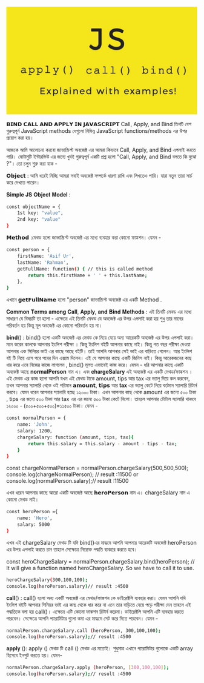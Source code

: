 
![App Screenshot](./applybindcall.jpg)

𝗕𝗜𝗡𝗗 𝗖𝗔𝗟𝗟 𝗔𝗡𝗗 𝗔𝗣𝗣𝗟𝗬 𝗜𝗡 𝗝𝗔𝗩𝗔𝗦𝗖𝗥𝗜𝗣𝗧
Call, Apply, and Bind তিনটি বেশ গুরুত্বপূর্ন  JavaScript methods যেগুলো বিভিন্ন  JavaScript functions/methods  এর উপর প্রয়োগ করা হয়। 

আজকে আমি আলোচনা করবো জাভাস্ক্রিপ্ট অবজেক্ট এর আমরা কিভাবে Call, Apply, and Bind এপলাই করতে পারি। মোটামুটি ইন্টারভিউ এর জন্যে খুবই গুরুত্বপূর্ন  একটি প্রশ্ন হলো "Call, Apply, and Bind বলতে  কি বুঝো ?"। তো চলুন শুরু করা যাক -

𝗢𝗯𝗷𝗲𝗰𝘁 : আমি ধরেই নিচ্ছি আমরা সবাই অবজেক্ট সম্পর্কে ধারণা রাখি এবং লিখতেও পারি। যারা নতুন তারা সার্চ করে দেখতে পারেন। 

𝐒𝐢𝐦𝐩𝐥𝐞 𝐉𝐒 𝐎𝐛𝐣𝐞𝐜𝐭 𝐌𝐨𝐝𝐞𝐥 :
```bash
const objectName = {
    1st key: "value",
    2nd key: "value"
}
```


𝗠𝗲𝘁𝗵𝗼𝗱 :মেথড হলো জাভাস্ক্রিপ্ট অবজেক্ট এর মধ্যে ব্যবহার করা কোনো ফাঙ্কশন। যেমন -
```bash
const person = {
    firstName: 'Asif Ur',
    lastName: 'Rahman',
    getFullName: function() { // this is called method
        return this.firstName + ' ' + this.lastName;
    },
}
```


এখানে 𝗴𝗲𝘁𝗙𝘂𝗹𝗹𝗡𝗮𝗺𝗲 হলো "person" জাভাস্ক্রিপ্ট অবজেক্ট এর একটি Method .

𝐂𝐨𝐦𝐦𝐨𝐧 𝐓𝐞𝐫𝐦𝐬 𝐚𝐦𝐨𝐧𝐠 𝐂𝐚𝐥𝐥, 𝐀𝐩𝐩𝐥𝐲, 𝐚𝐧𝐝 𝐁𝐢𝐧𝐝 𝐌𝐞𝐭𝐡𝐨𝐝𝐬  :
এই তিনটি মেথড এর মধ্যে সাধারণ যে বিষয়টি তা হলো - এক্ষেত্রে এই তিনটি মেথড যে অবজেক্ট এর  উপর এপলাই করা হয় শুধু তার মানের পরিবর্তন হয় কিন্তু  মূল অবজেক্ট এর কোনো পরিবর্তন হয় না। 

𝐛𝐢𝐧𝐝() : bind() হলো একটি অবজেক্ট এর মেথড কে নিয়ে যেয়ে অন্য আরেকটি অবজেক্ট এর উপর এপলাই করা। 
মনে করেন কালকে আপনার ইংলিশ পরীক্ষা । কিন্তু ইংলিশ বইটি  আপনার কাছে নাই। কিন্তু গত বছর পরীক্ষা দেওয়া  আপনার এক সিনিয়র ভাই এর কাছে আছে বইটি। তাই আপনি আপনার সেই ভাই এর বাড়িতে গেলেন। আর ইংলিশ বই টি নিয়ে এসে পরে পরের দিন এক্সাম দিলেন। 
এই যে আপনার কাছে একটি জিনিস নাই। কিন্তু আরেকজনের কাছ  ধার করে এনে নিজের কাজে লাগলেন , bind() মূলত  এভাবেই কাজ করে। 
যেমন -
ধরি আপনার কাছে একটি অবজেক্ট আছে 𝐧𝐨𝐫𝐦𝐚𝐥𝐏𝐞𝐫𝐬𝐨𝐧  নাম এ। এবং 𝐜𝐡𝐚𝐫𝐠𝐞𝐒𝐚𝐥𝐚𝐫𝐲 এই অবজেক্ট এর একটি মেথড/ফাঙ্কশন । এই মেথড এর কাজ হলো আপনি যখন এই মেথড টাকে amount, tips আর  tax এর ভ্যালু দিয়ে কল করবেন, তখন  আপনার স্যালারি থেকে ওই পরিমান 𝗮𝗺𝗼𝘂𝗻𝘁, 𝘁𝗶𝗽𝘀 আর  𝐭𝐚𝐱 এর ভ্যালু কেটে নিয়ে বর্তমান স্যালারি রিটার্ন করবে। যেমন ধরেন আপনার স্যালারি হচ্ছে ১২০০০ টাকা। এখন আপনার কাছ থেকে amount এর জন্যে ৫০০ টাকা , tips এর জন্যে ৫০০ টাকা  আর  tax এর এর জন্যে ৫০০ টাকা কেটে নিলো। তাহলে আপনার টোটাল স্যালারি থাকবে ১২০০০ - (৫০০+৫০০+৫০০)=১১৫০০ টাকা। যেমন -

```bash
const normalPerson = {
    name: 'John',
    salary: 1200,
    chargeSalary: function (amount, tips, tax){
        return this.salary = this.salary - amount - tips - tax; 
    }
}
```

const chargeNormalPerson = normalPerson.chargeSalary(500,500,500);
console.log(chargeNormalPerson); // result :11500
or 
console.log(normalPerson.salary);// result :11500

এখন ধরেন আপনার কাছে আরো  একটি অবজেক্ট আছে 𝗵𝗲𝗿𝗼𝗣𝗲𝗿𝘀𝗼𝗻 নাম এ।  chargeSalary নাম এ কোনো মেথড নাই। 

```bash
const heroPerson ={
    name: 'Hero',
    salary: 5000
}

```

এখন এই chargeSalary   মেথড টি  যদি bind()এর মাদ্ধমে  আপনি আপনার আরেকটি অবজেক্ট heroPerson এর উপর এপলাই করতে চান তাহলে সেক্ষেত্রে নিম্নোক্ত পদ্ধতি ব্যবহার করতে হবে। 

const heroChargeSalary = normalPerson.chargeSalary.bind(heroPerson);
// It will give a function named heroChargeSalary. So we have to call it to use.
```bash
heroChargeSalary(300,100,100);
console.log(heroPerson.salary)// result :4500
```


𝐜𝐚𝐥𝐥() : call() হলো অন্য একটি অবজেক্ট এর  মেথড/ফাঙ্কশন  কে ডাইরেক্টলি ব্যবহার করা। যেমন আপনি যদি ইংলিশ বইটি আপনার সিনিয়র ভাই এর কাছ থেকে ধার করে না এনে তার বাড়িতে যেয়ে পড়ে পরীক্ষা দেন তাহলে এই পদ্ধতিকে বলা হয় call()। এক্ষেত্রে এটি কোনো ফাঙ্কশন রিটার্ন করেনা। ডাইরেক্টলি আপনি এটি ব্যবহার করতে পারবেন। সেক্ষেত্রে আপনি প্যারামিটার গুলো  কমা এর মাদ্ধমে সেট করে দিতে পারবেন। যেমন -
```bash
normalPerson.chargeSalary.call (heroPerson, 300,100,100);
console.log(heroPerson.salary);// result :4500
```



𝐚𝐩𝐩𝐥𝐲 (): apply () মেথড টি call () মেথড এর মতোই। শুধুমাত্র এখানে প্যারামিটার গুলোকে একটি array হিসেবে ইনপুট করতে হয়। যেমন-

```bash
normalPerson.chargeSalary.apply (heroPerson, [300,100,100]);
console.log(heroPerson.salary);// result :4500

```

















